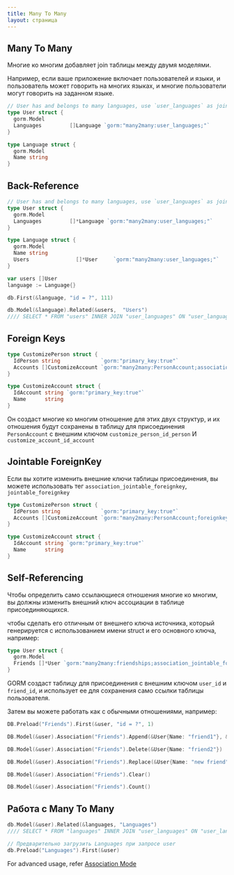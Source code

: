 ```yaml
---
title: Many To Many
layout: страница
---
```


## Many To Many

Многие ко многим добавляет join таблицы между двумя моделями.

Например, если ваше приложение включает пользователей и языки, и пользователь может говорить на многих языках, и многие пользователи могут говорить на заданном языке.

```go
// User has and belongs to many languages, use `user_languages` as join table
type User struct {
  gorm.Model
  Languages         []Language `gorm:"many2many:user_languages;"`
}

type Language struct {
  gorm.Model
  Name string
}
```

## Back-Reference

```go
// User has and belongs to many languages, use `user_languages` as join table
type User struct {
  gorm.Model
  Languages         []*Language `gorm:"many2many:user_languages;"`
}

type Language struct {
  gorm.Model
  Name string
  Users               []*User     `gorm:"many2many:user_languages;"`
}

var users []User
language := Language{}

db.First(&language, "id = ?", 111)

db.Model(&language).Related(&users,  "Users")
//// SELECT * FROM "users" INNER JOIN "user_languages" ON "user_languages"."user_id" = "users"."id" WHERE  ("user_languages"."language_id" IN ('111'))
```

## Foreign Keys

```go
type CustomizePerson struct {
  IdPerson string             `gorm:"primary_key:true"`
  Accounts []CustomizeAccount `gorm:"many2many:PersonAccount;association_foreignkey:idAccount;foreignkey:idPerson"`
}

type CustomizeAccount struct {
  IdAccount string `gorm:"primary_key:true"`
  Name      string
}
```

Он создаст многие ко многим отношение для этих двух структур, и их отношения будут сохранены в таблицу для присоединения `PersonAccount` с внешним ключом `customize_person_id_person` И `customize_account_id_account`

## Jointable ForeignKey

Если вы хотите изменить внешние ключи таблицы присоединения, вы можете использовать тег `association_jointable_foreignkey`, `jointable_foreignkey`

```go
type CustomizePerson struct {
  IdPerson string             `gorm:"primary_key:true"`
  Accounts []CustomizeAccount `gorm:"many2many:PersonAccount;foreignkey:idPerson;association_foreignkey:idAccount;association_jointable_foreignkey:account_id;jointable_foreignkey:person_id;"`
}

type CustomizeAccount struct {
  IdAccount string `gorm:"primary_key:true"`
  Name      string
}
```

## Self-Referencing

Чтобы определить само ссылающиеся отношения многие ко многим, вы должны изменить внешний ключ ассоциации в таблице присоединяющихся.

чтобы сделать его отличным от внешнего ключа источника, который генерируется с использованием имени struct и его основного ключа, например:

```go
type User struct {
  gorm.Model
  Friends []*User `gorm:"many2many:friendships;association_jointable_foreignkey:friend_id"`
}
```

GORM создаст таблицу для присоединения с внешним ключом `user_id` и `friend_id`, и использует ее для сохранения само ссылки таблицы пользователя.

Затем вы можете работать как с обычными отношениями, например:

```go
DB.Preload("Friends").First(&user, "id = ?", 1)

DB.Model(&user).Association("Friends").Append(&User{Name: "friend1"}, &User{Name: "friend2"})

DB.Model(&user).Association("Friends").Delete(&User{Name: "friend2"})

DB.Model(&user).Association("Friends").Replace(&User{Name: "new friend"})

DB.Model(&user).Association("Friends").Clear()

DB.Model(&user).Association("Friends").Count()
```

## Работа с Many To Many

```go
db.Model(&user).Related(&languages, "Languages")
//// SELECT * FROM "languages" INNER JOIN "user_languages" ON "user_languages"."language_id" = "languages"."id" WHERE "user_languages"."user_id" = 111

// Предварительно загрузить Languages при запросе user
db.Preload("Languages").First(&user)
```

For advanced usage, refer [Association Mode](associations.html#Association-Mode)